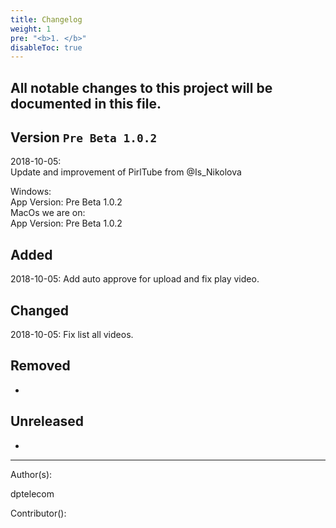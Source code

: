 ```yaml
---
title: Changelog
weight: 1
pre: "<b>1. </b>"
disableToc: true
---
```




## All notable changes to this project will be documented in this file.

## Version ```Pre Beta 1.0.2```  
2018-10-05:  
Update and improvement of PirlTube from @Is_Nikolova  

Windows:  
App Version: Pre Beta 1.0.2  
MacOs we are on:  
App Version: Pre Beta 1.0.2

## Added  

2018-10-05: Add auto approve for upload and fix play video.

## Changed  

2018-10-05: Fix list all videos.

## Removed  
-

## Unreleased  
-



---
Author(s):  

dptelecom  

Contributor():
